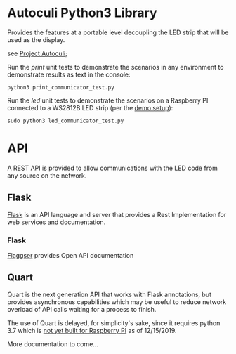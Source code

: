# Autoculi Python3 Library

Provides the features at a portable level decoupling the 
LED strip that will be used as the display.

see [Project Autoculi](https://autoculi.org);


Run the _print_ unit tests to demonstrate the scenarios 
in any environment to demonstrate results as text in the console:

`python3 print_communicator_test.py`

Run the _led_ unit tests to demonstrate the scenarios on a 
Raspberry PI connected to a WS2812B LED strip (per the [demo setup](/demo)):

`sudo python3 led_communicator_test.py`


# API

A REST API is provided to allow communications with the LED code from any 
source on the network.  

## Flask
[Flask](http://flask.pocoo.org/) is an API language and server 
that provides a Rest Implementation for web services and documentation.

### Flask 
[Flaggser](https://github.com/rochacbruno/flasgger) provides Open API documentation 

## Quart

Quart is the next generation API that works with Flask annotations, 
but provides asynchronous capabilities which may be useful to reduce
network overload of API calls waiting for a process to finish.

The use of Quart is delayed, for simplicity's sake, since it requires python 3.7 which is [not yet 
built for Raspberry PI](https://www.ramoonus.nl/2018/06/30/installing-python-3-7-on-raspberry-pi/) as of 12/15/2019. 

More documentation to come...
